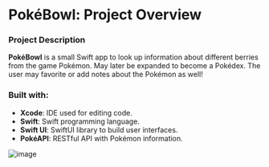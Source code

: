 # PokéBowl: Project Overview

### Project Description
**PokéBowl** is a small Swift app to look up information about different berries from the game Pokémon. 
May later be expanded to become a Pokédex. The user may favorite or add notes about the Pokémon as well!

### Built with:
- **Xcode**: IDE used for editing code.
- **Swift**: Swift programming language.
- **Swift UI**: SwiftUI library to build user interfaces.
- **PokéAPI**: RESTful API with Pokémon information.

![image](https://github.com/user-attachments/assets/2429019a-6213-49a9-a833-3eab2891cb94)
